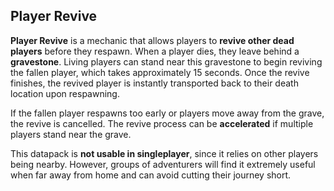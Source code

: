 ## Player Revive

**Player Revive**  is a mechanic that allows players to **revive other dead players** before they respawn. When a player dies, they leave behind a **gravestone**. Living players can stand near this gravestone to begin reviving the fallen player, which takes approximately 15 seconds. Once the revive finishes, the revived player is instantly transported back to their death location upon respawning.

If the fallen player respawns too early or players move away from the grave, the revive is cancelled. The revive process can be **accelerated** if multiple players stand near the grave.

This datapack is **not usable in singleplayer**, since it relies on other players being nearby. However, groups of adventurers will find it extremely useful when far away from home and can avoid cutting their journey short.
